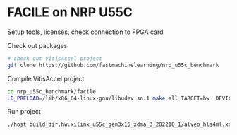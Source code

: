 # FACILE on NRP U55C

Setup tools, licenses, check connection to FPGA card

Check out packages
```bash
# check out VitisAccel project
git clone https://github.com/fastmachinelearning/nrp_u55c_benchmark
```
Compile VitisAccel project
```bash
cd nrp_u55c_benchmark/facile
LD_PRELOAD=/lib/x86_64-linux-gnu/libudev.so.1 make all TARGET=hw  DEVICE=xilinx_u55c_gen3x16_xdma_3_202210_1
```

Run project
```bash
./host build_dir.hw.xilinx_u55c_gen3x16_xdma_3_202210_1/alveo_hls4ml.xclbin 1000
```

